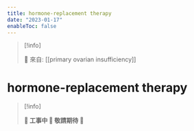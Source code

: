 ```yaml
---
title: hormone-replacement therapy
date: "2023-01-17"
enableToc: false
---
```


> [!info]
>
> 🌱 來自: [[primary ovarian insufficiency]]

# hormone-replacement therapy

> [!info]
>
> **👷 工事中 🌱 敬請期待 🚧**



